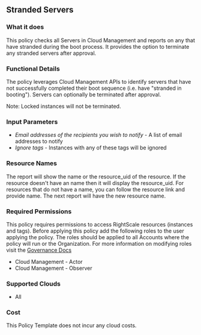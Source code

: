 ## Stranded Servers
 
### What it does

This policy checks all Servers in Cloud Management and reports on any that have stranded during the boot process. It provides the option to terminate any stranded servers after approval.

### Functional Details
 
The policy leverages Cloud Management APIs to identify servers that have not successfully completed their boot sequence (i.e. have "stranded in booting"). Servers can optionally be terminated after approval.

Note: Locked instances will not be terminated.
 
### Input Parameters
 
- *Email addresses of the recipients you wish to notify* - A list of email addresses to notify
- *Ignore tags* - Instances with any of these tags will be ignored 
 
### Resource Names

The report will show the name or the resource_uid of the resource. If the resource doesn't have an name then it will display the resource_uid. For resources that do not have a name, you can follow the resource link and provide name. The next report will have the new resource name.

### Required Permissions

This policy requires permissions to access RightScale resources (instances and tags). Before applying this policy add the following roles to the user applying the policy. The roles should be applied to all Accounts where the policy will run or the Organization. For more information on modifying roles visit the [Governance Docs](https://docs.rightscale.com/cm/ref/user_roles.html)

- Cloud Management - Actor
- Cloud Management - Observer

### Supported Clouds
 
- All
 
### Cost
 
This Policy Template does not incur any cloud costs.
